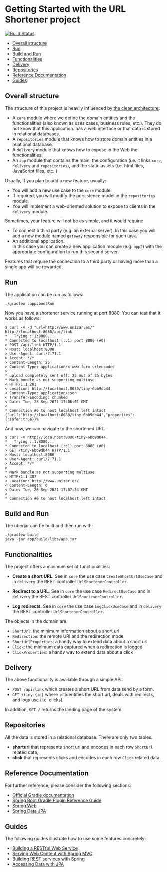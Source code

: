 # Getting Started with the URL Shortener project
[![Build Status](../../actions/workflows/ci.yml/badge.svg)](../../actions/workflows/ci.yml)

* [Overall structure](#overall-structure)
* [Run](#run)
* [Build and Run](#build-and-run)
* [Functionalities](#functionalities)
* [Delivery](#delivery)
* [Repositories](#repositories)
* [Reference Documentation](#reference-documentation)
* [Guides](#guides)

## Overall structure 

The structure of this project is heavily influenced by
[the clean architecture](https://blog.cleancoder.com/uncle-bob/2012/08/13/the-clean-architecture.html):

* A `core` module where we define the domain entities and the functionalities
  (also known as uses cases, business rules, etc.). They do not know that this application.
  has a web interface or that data is stored in relational databases.
* A `repositories` module that knows how to store domain entities in a relational database.
* A `delivery` module that knows how to expose in the Web the functionalities.
* An `app` module that contains the main, the configuration (i.e. it links `core`, `delivery` and `repositories`),
  and the static assets (i.e. html files, JavaScript files, etc. )

Usually, if you plan to add a new feature, usually:

* You will add a new use case to the `core` module.
* If required, you will modify the persistence model in the `repositories` module.
* You will implement a web-oriented solution to expose to clients in the `delivery` module.

Sometimes, your feature will not be as simple, and it would require:

* To connect a third party (e.g. an external server).
  In this case you will add a new module named `gateway` responsible for such task.
* An additional application.  
  In this case you can create a new application module (e.g. `app2`) with the appropriate configuration to run this second server.

Features that require the connection to a third party or having more than a single app will be rewarded.

## Run

The application can be run as follows:

```shell
./gradlew :app:bootRun
```

Now you have a shortener service running at port 8080. You can test that it works as follows:

```shell
$ curl -v -d "url=http://www.unizar.es/" http://localhost:8080/api/link
*   Trying ::1:8080...
* Connected to localhost (::1) port 8080 (#0)
> POST /api/link HTTP/1.1
> Host: localhost:8080
> User-Agent: curl/7.71.1
> Accept: */*
> Content-Length: 25
> Content-Type: application/x-www-form-urlencoded
> 
* upload completely sent off: 25 out of 25 bytes
* Mark bundle as not supporting multiuse
< HTTP/1.1 201 
< Location: http://localhost:8080/tiny-6bb9db44
< Content-Type: application/json
< Transfer-Encoding: chunked
< Date: Tue, 28 Sep 2021 17:06:01 GMT
< 
* Connection #0 to host localhost left intact
{"url":"http://localhost:8080/tiny-6bb9db44","properties":{"safe":true}}%   
```

And now, we can navigate to the shortened URL.

```shell
$ curl -v http://localhost:8080/tiny-6bb9db44
*   Trying ::1:8080...
* Connected to localhost (::1) port 8080 (#0)
> GET /tiny-6bb9db44 HTTP/1.1
> Host: localhost:8080
> User-Agent: curl/7.71.1
> Accept: */*
> 
* Mark bundle as not supporting multiuse
< HTTP/1.1 307 
< Location: http://www.unizar.es/
< Content-Length: 0
< Date: Tue, 28 Sep 2021 17:07:34 GMT
< 
* Connection #0 to host localhost left intact
```

## Build and Run

The uberjar can be built and then run with:

```shell
./gradlew build
java -jar app/build/libs/app.jar
```

## Functionalities

The project offers a minimum set of functionalities:

* **Create a short URL**.
  See in `core` the use case `CreateShortUrlUseCase` and in `delivery` the REST controller `UrlShortenerController`.

* **Redirect to a URL**.
  See in `core` the use case `RedirectUseCase` and in `delivery` the REST controller `UrlShortenerController`.

* **Log redirects**.
  See in `core` the use case `LogClickUseCase` and in `delivery` the REST controller `UrlShortenerController`.

The objects in the domain are:

* `ShortUrl`: the minimum information about a short url
* `Redirection`:  the remote URI and the redirection mode
* `ShortUrlProperties`: a handy way to extend data about a short url
* `Click`: the minimum data captured when a redirection is logged
* `ClickProperties`: a handy way to extend data about a click

## Delivery

The above functionality is available through a simple API:

* `POST /api/link` which creates a short URL from data send by a form.
* `GET /tiny-{id}` where `id` identifies the short url, deals with redirects, and logs use (i.e. clicks).

In addition, `GET /` returns the landing page of the system.

## Repositories

All the data is stored in a relational database.
There are only two tables.

* **shorturl** that represents short url and encodes in each row `ShortUrl` related data,
* **click** that represents clicks and encodes in each row `Click` related data.

## Reference Documentation

For further reference, please consider the following sections:

* [Official Gradle documentation](https://docs.gradle.org)
* [Spring Boot Gradle Plugin Reference Guide](https://docs.spring.io/spring-boot/docs/current/gradle-plugin/reference/htmlsingle/)
* [Spring Web](https://docs.spring.io/spring-boot/docs/2.7.3/reference/htmlsingle/#boot-features-developing-web-applications)
* [Spring Data JPA](https://docs.spring.io/spring-boot/docs/2.7.3/reference/htmlsingle/#boot-features-jpa-and-spring-data)

## Guides

The following guides illustrate how to use some features concretely:

* [Building a RESTful Web Service](https://spring.io/guides/gs/rest-service/)
* [Serving Web Content with Spring MVC](https://spring.io/guides/gs/serving-web-content/)
* [Building REST services with Spring](https://spring.io/guides/tutorials/rest/)
* [Accessing Data with JPA](https://spring.io/guides/gs/accessing-data-jpa/)
